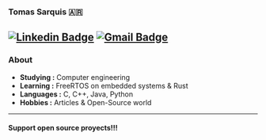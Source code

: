 ### Tomas Sarquis 🇦🇷
[![Linkedin Badge](https://img.shields.io/badge/-Tomas_Sarquis-blue?style=flat-square&logo=Linkedin&logoColor=white&link=https://www.linkedin.com/in/tomas-sarquis//)](https://www.linkedin.com/in/tomas-sarquis/) [![Gmail Badge](https://img.shields.io/badge/-tsarquis88@gmail.com-c14438?style=flat-square&logo=Gmail&logoColor=white&link=mailto:tsarquis88@gmail.com)](mailto:tsarquis88@gmail.com)
---------------------------------------------------------------------------------------------------------------------------------------------------------------------------------
### About

-  **Studying :** Computer engineering
-  **Learning :** FreeRTOS on embedded systems & Rust
-  **Languages :** C, C++, Java, Python
-  **Hobbies :** Articles & Open-Source world

---------------------------------------------------------------------------------------------------------------------------------------------------------------------------------

#### Support open source proyects!!!
